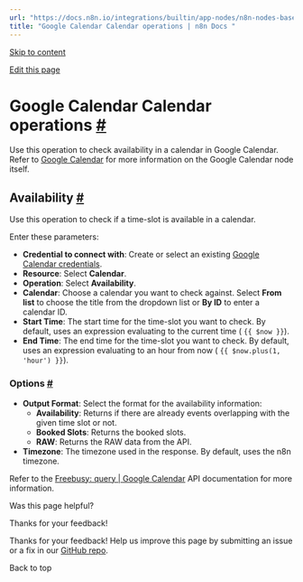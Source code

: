 ```yaml
---
url: "https://docs.n8n.io/integrations/builtin/app-nodes/n8n-nodes-base.googlecalendar/calendar-operations/"
title: "Google Calendar Calendar operations | n8n Docs "
---
```


[Skip to content](https://docs.n8n.io/integrations/builtin/app-nodes/n8n-nodes-base.googlecalendar/calendar-operations/#google-calendar-calendar-operations)

[Edit this page](https://github.com/n8n-io/n8n-docs/edit/main/docs/integrations/builtin/app-nodes/n8n-nodes-base.googlecalendar/calendar-operations.md "Edit this page")

# Google Calendar Calendar operations [\#](https://docs.n8n.io/integrations/builtin/app-nodes/n8n-nodes-base.googlecalendar/calendar-operations/\#google-calendar-calendar-operations "Permanent link")

Use this operation to check availability in a calendar in Google Calendar. Refer to [Google Calendar](https://docs.n8n.io/integrations/builtin/app-nodes/n8n-nodes-base.googlecalendar/) for more information on the Google Calendar node itself.

## Availability [\#](https://docs.n8n.io/integrations/builtin/app-nodes/n8n-nodes-base.googlecalendar/calendar-operations/\#availability "Permanent link")

Use this operation to check if a time-slot is available in a calendar.

Enter these parameters:

- **Credential to connect with**: Create or select an existing [Google Calendar credentials](https://docs.n8n.io/integrations/builtin/credentials/google/).
- **Resource**: Select **Calendar**.
- **Operation**: Select **Availability**.
- **Calendar**: Choose a calendar you want to check against. Select **From list** to choose the title from the dropdown list or **By ID** to enter a calendar ID.
- **Start Time**: The start time for the time-slot you want to check. By default, uses an expression evaluating to the current time ( `{{ $now }}`).
- **End Time**: The end time for the time-slot you want to check. By default, uses an expression evaluating to an hour from now ( `{{ $now.plus(1, 'hour') }}`).

### Options [\#](https://docs.n8n.io/integrations/builtin/app-nodes/n8n-nodes-base.googlecalendar/calendar-operations/\#options "Permanent link")

- **Output Format**: Select the format for the availability information:
  - **Availability**: Returns if there are already events overlapping with the given time slot or not.
  - **Booked Slots**: Returns the booked slots.
  - **RAW**: Returns the RAW data from the API.
- **Timezone**: The timezone used in the response. By default, uses the n8n timezone.

Refer to the [Freebusy: query \| Google Calendar](https://developers.google.com/calendar/api/v3/reference/freebusy/query) API documentation for more information.

Was this page helpful?






Thanks for your feedback!






Thanks for your feedback! Help us improve this page by submitting an issue or a fix in our [GitHub repo](https://github.com/n8n-io/n8n-docs).


Back to top